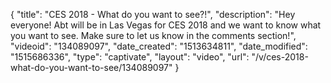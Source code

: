 {
    "title": "CES 2018 - What do you want to see?!",
    "description": "Hey everyone!  Abt will be in Las Vegas for CES 2018 and we want to know what you want to see.  Make sure to let us know in the comments section!",
    "videoid": "134089097",
    "date_created": "1513634811",
    "date_modified": "1515686336",
    "type": "captivate",
    "layout": "video",
    "url": "\/v\/ces-2018-what-do-you-want-to-see\/134089097"
}